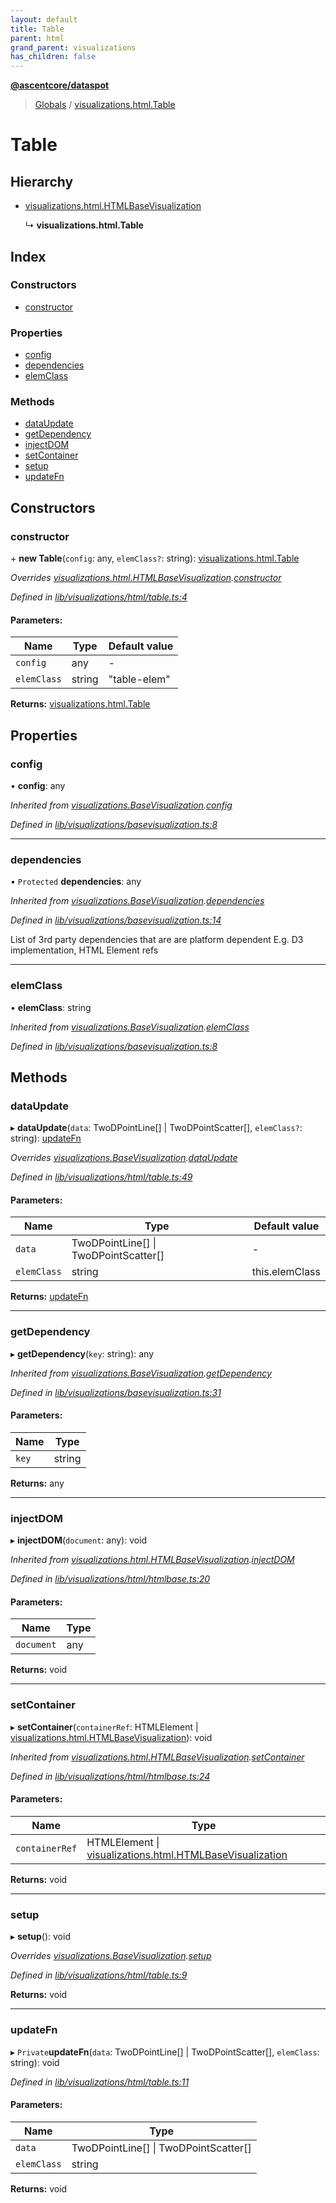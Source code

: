 ```yaml
---
layout: default
title: Table
parent: html
grand_parent: visualizations
has_children: false
---
```


**[@ascentcore/dataspot](../README.md)**

> [Globals](../globals.md) / [visualizations.html.Table](visualizations_html_table)

# Table

## Hierarchy

* [visualizations.html.HTMLBaseVisualization](visualizations_html_htmlbasevisualization)

  ↳ **visualizations.html.Table**

## Index

### Constructors

* [constructor](visualizations_html_table#constructor)

### Properties

* [config](visualizations_html_table#config)
* [dependencies](visualizations_html_table#dependencies)
* [elemClass](visualizations_html_table#elemclass)

### Methods

* [dataUpdate](visualizations_html_table#dataupdate)
* [getDependency](visualizations_html_table#getdependency)
* [injectDOM](visualizations_html_table#injectdom)
* [setContainer](visualizations_html_table#setcontainer)
* [setup](visualizations_html_table#setup)
* [updateFn](visualizations_html_table#updatefn)

## Constructors

### constructor

\+ **new Table**(`config`: any, `elemClass?`: string): [visualizations.html.Table](visualizations_html_table)

*Overrides [visualizations.html.HTMLBaseVisualization](visualizations_html_htmlbasevisualization).[constructor](visualizations_html_htmlbasevisualization#constructor)*

*Defined in [lib/visualizations/html/table.ts:4](https://github.com/ascentcore/dataspot/blob/5151dd9/lib/visualizations/html/table.ts#L4)*

#### Parameters:

Name | Type | Default value |
------ | ------ | ------ |
`config` | any | - |
`elemClass` | string | "table-elem" |

**Returns:** [visualizations.html.Table](visualizations_html_table)

## Properties

### config

•  **config**: any

*Inherited from [visualizations.BaseVisualization](visualizations_basevisualization).[config](visualizations_basevisualization#config)*

*Defined in [lib/visualizations/basevisualization.ts:8](https://github.com/ascentcore/dataspot/blob/5151dd9/lib/visualizations/basevisualization.ts#L8)*

___

### dependencies

• `Protected` **dependencies**: any

*Inherited from [visualizations.BaseVisualization](visualizations_basevisualization).[dependencies](visualizations_basevisualization#dependencies)*

*Defined in [lib/visualizations/basevisualization.ts:14](https://github.com/ascentcore/dataspot/blob/5151dd9/lib/visualizations/basevisualization.ts#L14)*

List of 3rd party dependencies that are are platform dependent
E.g. D3 implementation, HTML Element refs

___

### elemClass

•  **elemClass**: string

*Inherited from [visualizations.BaseVisualization](visualizations_basevisualization).[elemClass](visualizations_basevisualization#elemclass)*

*Defined in [lib/visualizations/basevisualization.ts:8](https://github.com/ascentcore/dataspot/blob/5151dd9/lib/visualizations/basevisualization.ts#L8)*

## Methods

### dataUpdate

▸ **dataUpdate**(`data`: TwoDPointLine[] \| TwoDPointScatter[], `elemClass?`: string): [updateFn](visualizations_html_table#updatefn)

*Overrides [visualizations.BaseVisualization](visualizations_basevisualization).[dataUpdate](visualizations_basevisualization#dataupdate)*

*Defined in [lib/visualizations/html/table.ts:49](https://github.com/ascentcore/dataspot/blob/5151dd9/lib/visualizations/html/table.ts#L49)*

#### Parameters:

Name | Type | Default value |
------ | ------ | ------ |
`data` | TwoDPointLine[] \| TwoDPointScatter[] | - |
`elemClass` | string | this.elemClass |

**Returns:** [updateFn](visualizations_html_table#updatefn)

___

### getDependency

▸ **getDependency**(`key`: string): any

*Inherited from [visualizations.BaseVisualization](visualizations_basevisualization).[getDependency](visualizations_basevisualization#getdependency)*

*Defined in [lib/visualizations/basevisualization.ts:31](https://github.com/ascentcore/dataspot/blob/5151dd9/lib/visualizations/basevisualization.ts#L31)*

#### Parameters:

Name | Type |
------ | ------ |
`key` | string |

**Returns:** any

___

### injectDOM

▸ **injectDOM**(`document`: any): void

*Inherited from [visualizations.html.HTMLBaseVisualization](visualizations_html_htmlbasevisualization).[injectDOM](visualizations_html_htmlbasevisualization#injectdom)*

*Defined in [lib/visualizations/html/htmlbase.ts:20](https://github.com/ascentcore/dataspot/blob/5151dd9/lib/visualizations/html/htmlbase.ts#L20)*

#### Parameters:

Name | Type |
------ | ------ |
`document` | any |

**Returns:** void

___

### setContainer

▸ **setContainer**(`containerRef`: HTMLElement \| [visualizations.html.HTMLBaseVisualization](visualizations_html_htmlbasevisualization)): void

*Inherited from [visualizations.html.HTMLBaseVisualization](visualizations_html_htmlbasevisualization).[setContainer](visualizations_html_htmlbasevisualization#setcontainer)*

*Defined in [lib/visualizations/html/htmlbase.ts:24](https://github.com/ascentcore/dataspot/blob/5151dd9/lib/visualizations/html/htmlbase.ts#L24)*

#### Parameters:

Name | Type |
------ | ------ |
`containerRef` | HTMLElement \| [visualizations.html.HTMLBaseVisualization](visualizations_html_htmlbasevisualization) |

**Returns:** void

___

### setup

▸ **setup**(): void

*Overrides [visualizations.BaseVisualization](visualizations_basevisualization).[setup](visualizations_basevisualization#setup)*

*Defined in [lib/visualizations/html/table.ts:9](https://github.com/ascentcore/dataspot/blob/5151dd9/lib/visualizations/html/table.ts#L9)*

**Returns:** void

___

### updateFn

▸ `Private`**updateFn**(`data`: TwoDPointLine[] \| TwoDPointScatter[], `elemClass`: string): void

*Defined in [lib/visualizations/html/table.ts:11](https://github.com/ascentcore/dataspot/blob/5151dd9/lib/visualizations/html/table.ts#L11)*

#### Parameters:

Name | Type |
------ | ------ |
`data` | TwoDPointLine[] \| TwoDPointScatter[] |
`elemClass` | string |

**Returns:** void
